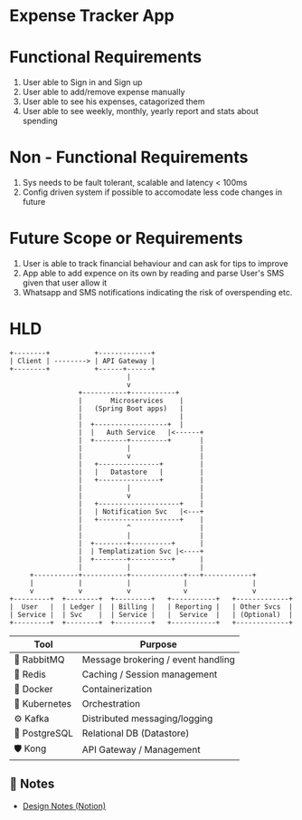 # Expense Tracker App

# Functional Requirements

1. User able to Sign in and Sign up
2. User able to add/remove expense manually
3. User able to see his expenses, catagorized them
4. User able to see weekly, monthly, yearly report and stats about spending

# Non - Functional Requirements

1. Sys needs to be fault tolerant, scalable and latency < 100ms
2. Config driven system if possible to accomodate less code changes in future

# Future Scope or Requirements

1. User is able to track financial behaviour and can ask for tips to improve
2. App able to add expence on its own by reading and parse User's SMS given that user allow it
3. Whatsapp and SMS notifications indicating the risk of overspending etc.

# HLD

```
+--------+           +-------------+
| Client | --------> | API Gateway |
+--------+           +------+------+
                             |
                             v
                 +-----------+-----------+
                 |       Microservices    |
                 |   (Spring Boot apps)   |
                 |                        |
                 |  +------------------+  |
                 |  |   Auth Service   |<------+
                 |  +--------+---------+       |
                 |           |                 |
                 |           v                 |
                 |   +---------------+         |
                 |   |   Datastore   |         |
                 |   +---------------+         |
                 |           |                 |
                 |           v                 |
                 |   +--------------------+    |
                 |   | Notification Svc   |<---+
                 |   +--------------------+    |
                 |           ^                 |
                 |           |                 |
                 |  +--------+----------+      |
                 |  | Templatization Svc |<----+
                 |  +--------+----------+      |
                 |           |                 |
     +-----------+-----------+-------------+---+------------+
     |           |           |             |                |
     v           v           v             v                v
+---------+  +--------+  +---------+   +-----------+   +-------------+
|  User   |  | Ledger |  | Billing |   | Reporting |   | Other Svcs  |
| Service |  | Svc    |  | Service |   |  Service  |   | (Optional)  |
+---------+  +--------+  +---------+   +-----------+   +-------------+
```

| Tool          | Purpose                            |
| ------------- | ---------------------------------- |
| 🔁 RabbitMQ   | Message brokering / event handling |
| 🧠 Redis      | Caching / Session management       |
| 🐳 Docker     | Containerization                   |
| 🧩 Kubernetes | Orchestration                      |
| ⚙️ Kafka      | Distributed messaging/logging      |
| 🧱 PostgreSQL | Relational DB (Datastore)          |
| 🛡 Kong        | API Gateway / Management           |

## 📘 Notes

- [Design Notes (Notion)](https://ginger-uranium-8af.notion.site/EP01-Auth-Service-9ff640aee5cb435ebd22be61b5fb1aae)
